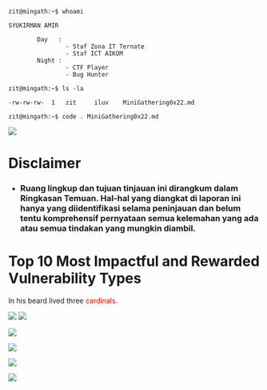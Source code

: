 ```console
zit@mingath:~$ whoami

SYUKIRMAN AMIR

        Day   :
                - Staf Zona IT Ternate
                - Staf ICT AIKOM
        Night :
                - CTF Player
                - Bug Hunter
```
```console
zit@mingath:~$ ls -la

-rw-rw-rw-  1   zit     iluv    MiniGathering0x22.md    
```
```console
zit@mingath:~$ code . MiniGathering0x22.md
```
![](https://mermaid.ink/svg/pako:eNpFjbEOwjAMRH_F8lyWjhkRAxtDkVi8mNhtohIXJSkSqvrvBAmJm06nd3cb-kUUHZbKVU-Rp8zp8OoByKCp9ODgqCGawDUoDJ5N4TLCTe9wZj9Hm7DDpDlxlLazfXuENWhSQtescJ4JyfbG8VqX4W0e3ciPoh2uT_n__tL9A9ncML8?bgColor=!white)

# Disclaimer
* ### Ruang lingkup dan tujuan tinjauan ini dirangkum dalam Ringkasan Temuan. Hal-hal yang diangkat di laporan ini hanya yang diidentifikasi selama peninjauan dan belum tentu komprehensif pernyataan semua kelemahan yang ada atau semua tindakan yang mungkin diambil.

# Top 10 Most Impactful and Rewarded Vulnerability Types
In his beard lived three <span style="color:red">cardinals</span>.

![](https://mermaid.ink/svg/pako:eNqdlV1vmzAUhv_KEc1FIp1M2HwjddJKvqiqtQvTNAl2QYlpWYjpDLTNSv_7nKZVMndZp12BXj9-j_3aHB60rFowzdfysrrLrlPRwNk84QkvC76MmnXJYMHytC0bqBtRLdnwrlg01z69uU94VqZ1PWI5_CwaAnlRlv5lmWZL3KL-ka7rqE7DrCor4R_lef67A906HHm6HhiT__Mwnj0sl7im9e8eCf_Q738-vwCiw5e25Eykl0VZNOvBwPf9p-0dHx-_h-5j9Q5IByfx1yj6th2iT9P3xqkcP4nD1Y2obpiAD1nG6hqCissVlDCEKZP-RXZoutFBEMQhzyuxSpui4jAq6qys6lawQ3PMDkajONEiJm6ZGEbFgsGc_WhZ3cCkEldMrKEfRfPJINEOeFgdjMfSIuQ1y2QpWVWwrIHzy--bx5zlTDCeMeiHo_P5YR-wO5hM4gtR3BYlu2IwrrO0fNrIoRlOB9NpHH06g5Bviv0FdTuYzfaybZtrxpsi2wb1ZrZeB2EYB_LKv12K6B2cnspEAlHVtcy0-UOmwetMT2A4HFbQnVQtb9Yd3Mc9EykhqOv2M2dI6hVGNpxODDTIHhcEKkfjnoEW1dHVyY4bjVTOiHsUPc9Cx7J23HiscuaGo7aJrmHsuMlE5awNpxMHLY_uuOlU5ey4R9A0HDTMvfXNZirnbDjDIejae3XDUOXcuOe5coWms6NOT1XKi3u2TeVe92om_H57ntBRneodifsz2Z6YOOds8IwRCb183FtIClQVDFUwVcFSBVsVHFVwVcFThP0urCNBigaaaKGNDrrowUt723bMfZpInCChKK8TMZFYSGyUR0dcJB7Ku0Olm8zUkLEiteTxI3WQukh3rtseqqG2YrIRFQv5k3hIOECiyW9uxRLNl6-LVCwTLeGPkkvbporWPNP8PC1rhlp7s0gbNirSK5GuntXHXxEJ_5I?bgColor=!white)
![](https://mermaid.ink/svg/pako:eNo9T7tuwzAM_BVCgKDFU9ssWtOhQzoF6KSFteiErR6FHg0Mw_9euqnLiXc48u4WNWZPyiqtF07cLCym0tgLt_lE3xSMBRNyrmQGMO1KkYw1Uy5Um1lXrV36yL0kml0CmcYtELz1kKjgOwd5A8eAtfLEIzbO6a4Tjw3AWTw2rzsLcBQgwmDhsFMvfLlaeNrhK3nu0cLjTpzyzT64JAX-A4LxNGEPElFrNahIJSJ7qblsV0796pyysnosn065tIoOe8vnOY3KThgqDap_eWz0zHgpGP_Y9Qf_ImQC?bgColor=!white)

![](https://mermaid.ink/svg/pako:eNptkEFPhDAQhf_KpAnhgoSNRl2umOgBL27iqZeBjtAsbTfdQWMI_92WZQ8qPX7zvZf0TaJ1ikQpkmTSVnMJE6SD62r6pCEtIVXUjF2aQco9GYqkwTNF0Gl-9njqA5tS7xiZKmeM5hqbJct-pHmGOUmkvcrSSm57ao9uZDCo7QKWGGhVghTV--EAb8jadlJIC-H9ukOkki-XxqNte6i8Zt3i8K9snxdwA7siL65da-JFd_1G-cPiP-b7P_orKT2ajcDdEri_BCSveu2-Ntwi3wX3NroiE4Z8-L8K00_RlWIZWIpoKvTHWDgHD0d2h2_bivIDhzNlYjypMPWTxs6jWen8A1WpkCQ?bgColor=!white?bgColor=!white)

![](https://mermaid.ink/svg/pako:eNqdVl1vokAU_SsTmiY0uW5gBkVJusmIVKn4EYVtutgHVqElIjSI6TZt__sOgki3ydg2vEyYc87cOffOzH0RlsnKFzQhiJKn5YOXZmhmLWKEzs-RnkRJumWjRbzIojBez7PnyEcrP_B2UYa2WZqs_cZTuMoeNPz4N0ctI2-77fkB-hPtfBSEUaSdYaIqgQoFXDuTJAn-p8IyX0o7C4LgnUqSevH9QefqqqkS8i2dZz9i26t0dFJxv6aT-qtSRFcliXS-JbLx7v0480qhjiTp5OpbQn8ib7kuZPbDL4jEiLri7yT2B6iBepMRNceoP_lh9i7uNK1QQ5eXlz9RVxT1NMzCpRddXLAp5gAjd1Gj0UjQ63Q2-WWO5-YrorJ7TW8oso1xnw7ueEjs9oYmuqZDOrMpF0ncuWPRG2NuorlhUZuOuXClDMEcOTMusOkOqWWO6Jgpoi6dUZsLb7lTOnX4oaos1BG1ZxQ5NhPkYtvu2O5WiDwXhde6KA7C-4e9z2WRsEn9g0C39LqKnAvGrkVHU2fcP4kk1R4-p6zUbawliEtquiNqOUPnJLDldpmycVpRPVZJ5T2XkPv_fnf5hVcmoSeKI38V7jb7NBQXUD7d-6Cjy-7MpPuNcGG4btPxfHA55B3nUNBcisL8ssyTsObRrU_G0qrKopZjLkN1h8aUreKw4D9lUft9UP0yiwdOLT2GKFrJ0z43xaWezxkfFHuyezvp3x7vGC4Y1-JlRdcfshNgWKZdHhoul7hdFvHQsZyTUOW4y-qAcQmHs3Ksay68VS-az1FUdpOMuuZJXNulujE4Ceu4_clswta3JnVs_rF-wmItRL2pOLYUEsiAgYACTWiBCm10eMqKd7aO7YDM4DLIGGQCsgJyE-QWyGrFKZ7UOkdug9wBLAFm62DABLACuAm4VZGK7qJOwirgNuAOEAmIDIQFSIAoQJpA6ry8m1jEAggbP9144Yo1Uy-5Pwshe_A3_kLQ2HDlpeuFsIjfGM7bZcn8OV4KWuBFWx-E3ePKy_xe6N2n3qb8-_YPghDt4g?bgColor=!white)

![](?bgColor=!white)

![](?bgColor=!white)
